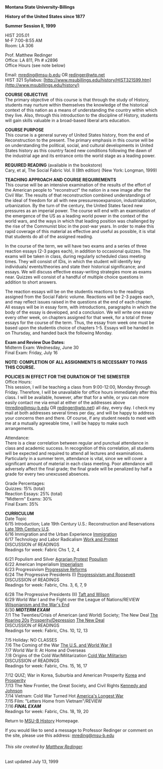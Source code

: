 

**Montana State University-Billings**

**History of the United States since 1877**

**Summer Session II, 1999**

HIST 205.01  
M-F 7:00-8:55 AM  
Room: LA 306

Prof. Matthew Redinger  
Office: LA 811, Ph # x2896  
Office Hours (see note below)

Email: [mreding@msu-b.edu](mailto:mreding@msu-b.edu) OR
[redinger@wtp.net](mailto:redinger@wtp.net)  
HIST 321 Syllabus:
[http://www.msubillings.edu/history/HIST321S99.htm](http://www.msubillings.edu/history/)

**COURSE OBJECTIVE**  
The primary objective of this course is that through the study of History,
students may nurture within themselves the knowledge of the historical context
of this nation as a means of understanding the country within which they live.
Also, through this introduction to the discipline of History, students will
gain skills valuable in a broad-based liberal arts education.

**COURSE PURPOSE**  
This course is a general survey of United States history, from the end of
Reconstruction to the present.  The primary emphasis in this course will be on
understanding the political, social, and cultural developments in United
States history as this country faced new conditions following the dawn of the
industrial age and its entrance onto the world stage as a leading power.

**REQUIRED READING** (available in the bookstore)  
Cary, et al, The Social Fabric Vol. II (8th edition) (New York: Longman, 1999)

**TEACHING APPROACH AND COURSE REQUIREMENTS**  
This course will be an intensive examination of the results of the effort of
the American people to "reconstruct" the nation in a new image after the Civil
War.  The results of that reconstruction combined understandings of the ideal
of freedom for all with new pressuresoexpansion, industrialization,
urbanization.  By the turn of the century, the United States faced new
pressures as an imperial power.  The course will end with an examination of
the emergence of the US as a leading world power in the context of the world
wars, and the ways in which that leading position was challenged by the rise
of the Communist bloc in the post-war years.  In order to make this rapid
coverage of this material as effective and useful as possible, it is vital
that students do all of the assigned reading.

In the course of the term, we will have two exams and a series of three
reaction essays (2-3 pages each), in addition to occasional quizzes.  The
exams will be taken in class, during regularly scheduled class meeting times.
They will consist of IDis, in which the student will identify key individuals/
events/theories and state their historical significance; and essays.  We will
discuss effective essay-writing strategies more as exams near.  Quizzes will
consist of a handful of multiple choice questions in addition to short
answers.

The reaction essays will be on the studentis reactions to the readings
assigned from the Social Fabric  volume.  Reactions will be 2-3 pages each,
and may reflect issues raised in the questions at the end of each chapter.
All essays will be in essay form, with introductions, paragraphs in which the
body of the essay is developed, and a conclusion.  We will write one essay
every other week, on chapters assigned for that week, for a total of three
essays for the course of the term.  Thus, the essay from week one must be
based upon the studentis choice of chapters 1-5.  Essays will be handed in on
Thursday, and handed back the following Monday.

**Exam and Review Due Dates:**  
Midterm Exam:  Wednesday, June 30  
Final Exam:   Friday, July 16

**NOTE:   COMPLETION OF ALL ASSIGNMENTS IS NECESSARY TO PASS THIS COURSE.**

**POLICIES IN EFFECT FOR THE DURATION OF THE SEMESTER**  
Office Hours:  
This session, I will be teaching a class from 9:00-12:00, Monday through
Friday.  Therefore, I will be unavailable for office hours immediately after
this class.  I will be available, however, after that for a while, or you can
more easily contact me via email at either of the addresses above
(mreding@msu-b.edu OR redinger@wtp.net) all day, every day.  I check my mail
at both addresses several times per day, and will be happy to address your
concerns then and there.  Of course, if any student needs to meet with me at a
mutually agreeable time, I will be happy to make such arrangements.

Attendance:  
There is a clear correlation between regular and punctual attendance in class
and academic success.  In recognition of this correlation, all students will
be expected and required to attend all lectures and examinations.
Particularly in a summer term, attendance is vital, since we will cover a
significant amount of material in each class meeting.  Poor attendance will
adversely affect the final grade; the final grade will be penalized by half a
grade for every two unexcused absences.

Grade Percentages:  
Quizzes:   15% (total)  
Reaction Essays:  25% (total)  
"Midterm" Exams:  30%  
Final Exam:   35%  


**CURRICULUM**  
Date     Topic  
6/15 Introduction; Late 19th Century U.S.: Reconstruction and Reservations
[Late 19th Century U.S](http://www.msubillings.edu/history/205.1.htm).  
6/16 Immigration and the Urban Experience
[Immigration](http://www.msubillings.edu/history/205.2.htm)  
6/17 Technology and Labor Radicalism  [Work and
Protest](http://www.msubillings.edu/history/205.3.htm)  
   DISCUSSION of READINGS  
   Readings for week: Fabric Chs 1, 2, 4

6/21 Populism and Silver  [Agrarian
Protest](http://www.msubillings.edu/history/205.4.htm)
[Populism](http://www.msubillings.edu/history/205.4b.htm)  
6/22 American Imperialism
[Imperialism](http://www.msubillings.edu/history/205.5.htm)  
6/23 Progressivism  [Progressive
Reforms](http://www.msubillings.edu/history/205.6.htm)  
6/24 The Progressive Presidents (I)  [Progressivism and
Roosevelt](http://www.msubillings.edu/history/205.6.htm)  
   DISCUSSION of READINGS  
  Readings for week: Fabric, Chs. 3, 6, 7, 9

6/28 The Progressive Presidents (II) [Taft and
Wilson](http://www.msubillings.edu/history/205.7.htm)  
6/29 World War I and the Fight over the League of Nations/REVIEW [Wilsonianism
and the War's End](http://www.msubillings.edu/history/205.8.htm)  
6/30 **_MIDTERM EXAM_**  
7/1 The Twenties/Crisis of American (and World) Society; The New Deal [The
Roaring 20s](http://www.msubillings.edu/history/205.9.htm)
[Prosperity/Depression](http://www.msubillings.edu/history/205.10.htm) [The
New Deal](http://www.msubillings.edu/history/205.11.htm)  
   DISCUSSION of READINGS  
   Readings for week: Fabric, Chs. 10, 12, 13

7/5 Holiday: NO CLASSES  
7/6 The Coming of the War  [The U.S. and World War
II](http://www.msubillings.edu/history/205.12.htm)  
7/7 World War II: At Home and Overseas  
7/8 Origins of the Cold War/Militarization  [Cold War
Militarism](http://www.msubillings.edu/history/205.13.htm)  
  DISCUSSION of READINGS  
  Readings for week: Fabric, Chs. 15, 16, 17

 7/12 QUIZ; War in Korea, Suburbia and American Prosperity
[Korea](http://www.msubillings.edu/history/205.13.htm) and
[Prosperity](http://www.msubillings.edu/history/205.14.htm)  
 7/13 The New Frontier, the Great Society, and Civil Rights [Kennedy and
Johnson](http://www.msubillings.edu/history/205.15.htm)  
 7/14 Vietnam: Cold War Turned Hot  [America's Longest
War](http://www.msubillings.edu/history/205.16.htm)  
 7/15 Film: "Letters Home from Vietnam"/REVIEW  
 7/16 **_FINAL EXAM_**  
    Readings for week: Fabric, Chs. 18, 19, 20   
    
    


Return to [MSU-B History](http://www.msubillings.edu/history/) Homepage.

If you would like to send a message to Professor Redinger or comment on the
site, please use this address: [mreding@msu-b.edu](mailto:mreding@msu-b.edu)

######  This site created by [Matthew Redinger](mailto:mreding@msu-b.edu).  
Last updated July 13, 1999



    
    
    
    
    
    
    
    
    
    
    
    
    


